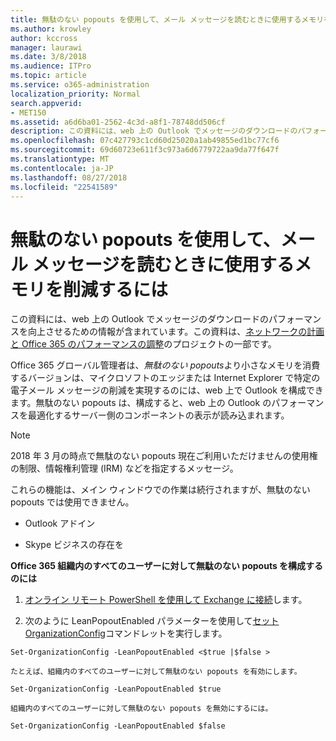 ```yaml
---
title: 無駄のない popouts を使用して、メール メッセージを読むときに使用するメモリを削減するには
ms.author: krowley
author: kccross
manager: laurawi
ms.date: 3/8/2018
ms.audience: ITPro
ms.topic: article
ms.service: o365-administration
localization_priority: Normal
search.appverid:
- MET150
ms.assetid: a6d6ba01-2562-4c3d-a8f1-78748dd506cf
description: この資料には、web 上の Outlook でメッセージのダウンロードのパフォーマンスを向上させるための情報が含まれています。
ms.openlocfilehash: 07c427793c1cd60d25020a1ab49855ed1bc77cf6
ms.sourcegitcommit: 69d60723e611f3c973a6d6779722aa9da77f647f
ms.translationtype: MT
ms.contentlocale: ja-JP
ms.lasthandoff: 08/27/2018
ms.locfileid: "22541589"
---
```

# <a name="use-lean-popouts-to-reduce-memory-used-when-reading-mail-messages"></a>無駄のない popouts を使用して、メール メッセージを読むときに使用するメモリを削減するには

この資料には、web 上の Outlook でメッセージのダウンロードのパフォーマンスを向上させるための情報が含まれています。この資料は、[ネットワークの計画と Office 365 のパフォーマンスの調整](https://aka.ms/tune)のプロジェクトの一部です。
   
Office 365 グローバル管理者は、*無駄のない popouts*より小さなメモリを消費するバージョンは、マイクロソフトのエッジまたは Internet Explorer で特定の電子メール メッセージの削減を実現するのには、web 上で Outlook を構成できます。無駄のない popouts は、構成すると、web 上の Outlook のパフォーマンスを最適化するサーバー側のコンポーネントの表示が読み込まれます。 
  
> [!NOTE]
> 2018 年 3 月の時点で無駄のない popouts 現在ご利用いただけませんの使用権の制限、情報権利管理 (IRM) などを指定するメッセージ。 
  
これらの機能は、メイン ウィンドウでの作業は続行されますが、無駄のない popouts では使用できません。
  
- Outlook アドイン
    
- Skype ビジネスの存在を
    
 **Office 365 組織内のすべてのユーザーに対して無駄のない popouts を構成するのには**
  
1. [オンライン リモート PowerShell を使用して Exchange に接続](http://technet.microsoft.com/library/jj984289%28v=exchg.150%29.aspx )します。
    
2. 次のように LeanPopoutEnabled パラメーターを使用して[セット OrganizationConfig](https://technet.microsoft.com/library/aa997443%28v=exchg.160%29.aspx)コマンドレットを実行します。 
    
  ```
  Set-OrganizationConfig -LeanPopoutEnabled <$true |$false >
  ```

    たとえば、組織内のすべてのユーザーに対して無駄のない popouts を有効にします。
    
  ```
  Set-OrganizationConfig -LeanPopoutEnabled $true
  ```

    組織内のすべてのユーザーに対して無駄のない popouts を無効にするには。
    
  ```
  Set-OrganizationConfig -LeanPopoutEnabled $false
  ```


